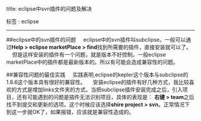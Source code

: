 title: eclipse中svn插件的问题及解决

标签 : eclipse

---

##eclipse中的svn插件的问题
&nbsp;&nbsp;&nbsp;&nbsp;eclipse中的svn插件叫subclipse。一般可以通过**Help > eclipse marketPlace > find**找到所需要的插件，直接安装就可以了。
&nbsp;&nbsp;&nbsp;&nbsp;但是这样安装的插件有一个问题，就是版本不好控制。一般eclipse marketPlace中的插件都是最新版本的。所以有可能会造成兼容性的问题。

##兼容性问题的最佳实践
&nbsp;&nbsp;&nbsp;&nbsp;实践表明,eclipse的kepler这个版本与subclipse的1.8.6这个版本具有很好的兼容性。
&nbsp;&nbsp;&nbsp;&nbsp;安装eclipse的插件有好几种方式，我比较喜欢的方式是增加links文件夹的方式。当把subclipse插件安装完成之后，引入项目，还有可能遇到的问题是插件无法识别项目，具体的表现是：
**右键 > team**之后找不到提交和更新的选项。这个时候应该选择**shire project > svn**。正常情况下到这一步就OK了，如果报错，应该就是兼容性造成的。







